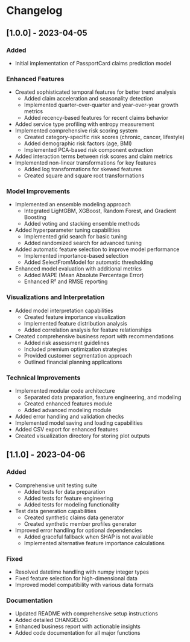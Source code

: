 # Changelog

## [1.0.0] - 2023-04-05

### Added
- Initial implementation of PassportCard claims prediction model

### Enhanced Features
- Created sophisticated temporal features for better trend analysis
  - Added claim acceleration and seasonality detection
  - Implemented quarter-over-quarter and year-over-year growth metrics
  - Added recency-based features for recent claims behavior
- Added service type profiling with entropy measurement
- Implemented comprehensive risk scoring system
  - Created category-specific risk scores (chronic, cancer, lifestyle)
  - Added demographic risk factors (age, BMI)
  - Implemented PCA-based risk component extraction
- Added interaction terms between risk scores and claim metrics
- Implemented non-linear transformations for key features
  - Added log transformations for skewed features
  - Created square and square root transformations

### Model Improvements
- Implemented an ensemble modeling approach
  - Integrated LightGBM, XGBoost, Random Forest, and Gradient Boosting
  - Added voting and stacking ensemble methods
- Added hyperparameter tuning capabilities
  - Implemented grid search for basic tuning
  - Added randomized search for advanced tuning
- Added automatic feature selection to improve model performance
  - Implemented importance-based selection
  - Added SelectFromModel for automatic thresholding
- Enhanced model evaluation with additional metrics
  - Added MAPE (Mean Absolute Percentage Error) 
  - Enhanced R² and RMSE reporting

### Visualizations and Interpretation
- Added model interpretation capabilities
  - Created feature importance visualization
  - Implemented feature distribution analysis
  - Added correlation analysis for feature relationships
- Created comprehensive business report with recommendations
  - Added risk assessment guidelines
  - Included premium optimization strategies
  - Provided customer segmentation approach
  - Outlined financial planning applications

### Technical Improvements
- Implemented modular code architecture
  - Separated data preparation, feature engineering, and modeling
  - Created enhanced features module
  - Added advanced modeling module
- Added error handling and validation checks
- Implemented model saving and loading capabilities
- Added CSV export for enhanced features
- Created visualization directory for storing plot outputs

## [1.1.0] - 2023-04-06

### Added
- Comprehensive unit testing suite
  - Added tests for data preparation
  - Added tests for feature engineering
  - Added tests for modeling functionality
- Test data generation capabilities
  - Created synthetic claims data generator
  - Created synthetic member profiles generator
- Improved error handling for optional dependencies
  - Added graceful fallback when SHAP is not available
  - Implemented alternative feature importance calculations

### Fixed
- Resolved datetime handling with numpy integer types
- Fixed feature selection for high-dimensional data
- Improved model compatibility with various data formats

### Documentation
- Updated README with comprehensive setup instructions
- Added detailed CHANGELOG
- Enhanced business report with actionable insights
- Added code documentation for all major functions